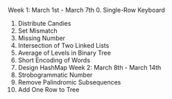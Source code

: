 Week 1: March 1st - March 7th
0. Single-Row Keyboard
1. Distribute Candies
2. Set Mismatch
3. Missing Number
4. Intersection of Two Linked Lists
5. Average of Levels in Binary Tree
6. Short Encoding of Words
7. Design HashMap
Week 2: March 8th - March 14th
0. Strobogrammatic Number
1. Remove Palindromic Subsequences
2. Add One Row to Tree
